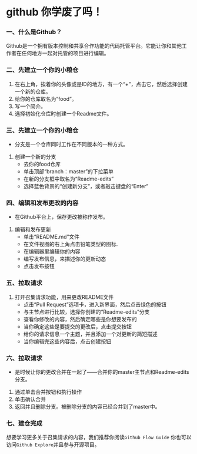 # github 你学废了吗！

### 一、什么是Github？
Github是一个拥有版本控制和共享合作功能的代码托管平台。它能让你和其他工作者在任何地方一起对托管的项目进行编辑。

### 二、先建立一个你的小粮仓
1. 在右上角，挨着你的头像或是ID的地方，有一个“+”，点击它，然后选择创建一个新的仓库。
2. 给你的仓库取名为“food”。
3. 写一个简介。
4. 选择初始化仓库时创建一个Readme文件。

### 三、先建立一个你的小粮仓
* 分支是一个仓库同时工作在不同版本的一种方式。
1. 创建一个新的分支
    * 去你的food仓库
    * 单击顶部“branch：master”的下拉菜单
    * 在新的分支框中取名为“Readme-edits”
    * 选择蓝色背景的“创建新分支”，或者敲击键盘的“Enter”

### 四、编辑和发布更改的内容
* 在Github平台上，保存更改被称作发布。
1. 编辑和发布更新
    * 单击“README.md”文件
    * 在文件视图的右上角点击铅笔类型的图标.
    * 在编辑器里编辑你的内容
    * 编写发布信息，来描述你的更新动态
    * 点击发布按钮

### 五、拉取请求
1. 打开召集请求功能，用来更改README文件
    * 点击“Pull Request”选项卡，进入新界面，然后点击绿色的按钮
    * 与主节点进行比较，选择你创建的“Readme-edits”分支
    * 查看你修改的内容，然后确定哪些是你想要发布的
    * 当你确定这些是要提交的更改后，点击提交按钮
    * 给你的请求信息一个主题，并且添加一个对更新的简短描述
    * 当你编辑完这些内容后，点击创建按钮

### 六、拉取请求
* 是时候让你的更改合并在一起了——合并你的master主节点和Readme-edits分支。
1. 通过单击合并按钮和执行操作
2. 单击确认合并
3. 返回并且删除分支。被删除分支的内容已经合并到了master中。

### 七、建仓完成
想要学习更多关于召集请求的内容，我们推荐你阅读`Github Flow Guide`
你也可以访问`Github Explore`并且参与开源项目。
